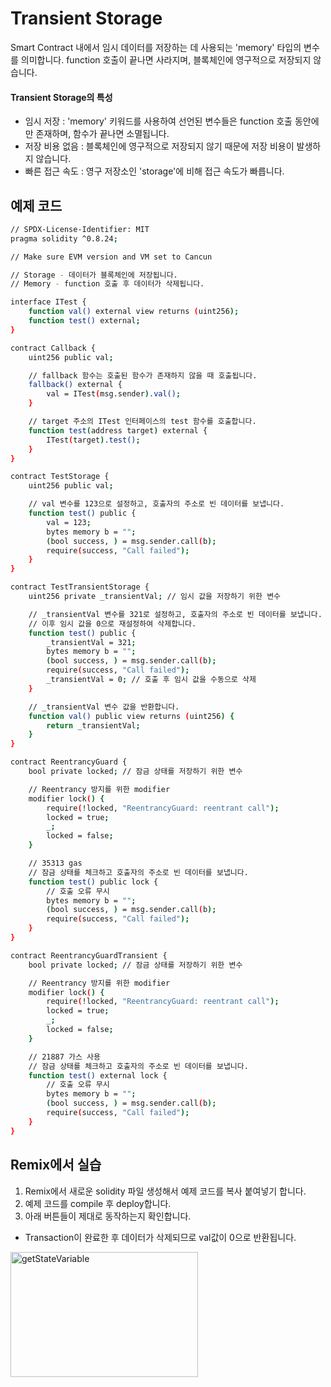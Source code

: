 # Transient Storage
Smart Contract 내에서 임시 데이터를 저장하는 데 사용되는 'memory' 타입의 변수를 의미합니다. function 호출이 끝나면 사라지며, 블록체인에 영구적으로 저장되지 않습니다.

#### Transient Storage의 특성 
- 임시 저장 : 'memory' 키워드를 사용하여 선언된 변수들은 function 호출 동안에만 존재하며, 함수가 끝나면 소멸됩니다.
- 저장 비용 없음 : 블록체인에 영구적으로 저장되지 않기 때문에 저장 비용이 발생하지 않습니다.
- 빠른 접근 속도 : 영구 저장소인 'storage'에 비해 접근 속도가 빠릅니다.

## 예제 코드
```bash
// SPDX-License-Identifier: MIT
pragma solidity ^0.8.24;

// Make sure EVM version and VM set to Cancun

// Storage - 데이터가 블록체인에 저장됩니다.
// Memory - function 호출 후 데이터가 삭제됩니다.

interface ITest {
    function val() external view returns (uint256);
    function test() external;
}

contract Callback {
    uint256 public val;

    // fallback 함수는 호출된 함수가 존재하지 않을 때 호출됩니다.
    fallback() external {
        val = ITest(msg.sender).val();
    }

    // target 주소의 ITest 인터페이스의 test 함수를 호출합니다.
    function test(address target) external {
        ITest(target).test();
    }
}

contract TestStorage {
    uint256 public val;

    // val 변수를 123으로 설정하고, 호출자의 주소로 빈 데이터를 보냅니다.
    function test() public {
        val = 123;
        bytes memory b = "";
        (bool success, ) = msg.sender.call(b);
        require(success, "Call failed");
    }
}

contract TestTransientStorage {
    uint256 private _transientVal; // 임시 값을 저장하기 위한 변수

    // _transientVal 변수를 321로 설정하고, 호출자의 주소로 빈 데이터를 보냅니다.
    // 이후 임시 값을 0으로 재설정하여 삭제합니다.
    function test() public {
        _transientVal = 321;
        bytes memory b = "";
        (bool success, ) = msg.sender.call(b);
        require(success, "Call failed");
        _transientVal = 0; // 호출 후 임시 값을 수동으로 삭제
    }

    // _transientVal 변수 값을 반환합니다.
    function val() public view returns (uint256) {
        return _transientVal;
    }
}

contract ReentrancyGuard {
    bool private locked; // 잠금 상태를 저장하기 위한 변수

    // Reentrancy 방지를 위한 modifier
    modifier lock() {
        require(!locked, "ReentrancyGuard: reentrant call");
        locked = true;
        _;
        locked = false;
    }

    // 35313 gas
    // 잠금 상태를 체크하고 호출자의 주소로 빈 데이터를 보냅니다.
    function test() public lock {
        // 호출 오류 무시
        bytes memory b = "";
        (bool success, ) = msg.sender.call(b);
        require(success, "Call failed");
    }
}

contract ReentrancyGuardTransient {
    bool private locked; // 잠금 상태를 저장하기 위한 변수

    // Reentrancy 방지를 위한 modifier
    modifier lock() {
        require(!locked, "ReentrancyGuard: reentrant call");
        locked = true;
        _;
        locked = false;
    }

    // 21887 가스 사용
    // 잠금 상태를 체크하고 호출자의 주소로 빈 데이터를 보냅니다.
    function test() external lock {
        // 호출 오류 무시
        bytes memory b = "";
        (bool success, ) = msg.sender.call(b);
        require(success, "Call failed");
    }
}

```


## Remix에서 실습 
1. Remix에서 새로운 solidity 파일 생성해서 예제 코드를 복사 붙여넣기 합니다.
2. 예제 코드를 compile 후 deploy합니다.
3. 아래 버튼들이 제대로 동작하는지 확인합니다.

- Transaction이 완료한 후 데이터가 삭제되므로 val값이 0으로 반환됩니다. <br>

<img src= "https://github.com/Joon2000/Solidity-modules/blob/0382b9c321a2afdd01abcff6d0703dbdecddc9d5/images/transientstorage/transientstorage.png" width="300px" height="200px" 
  title="getStateVariable" alt="getStateVariable"><br/>
